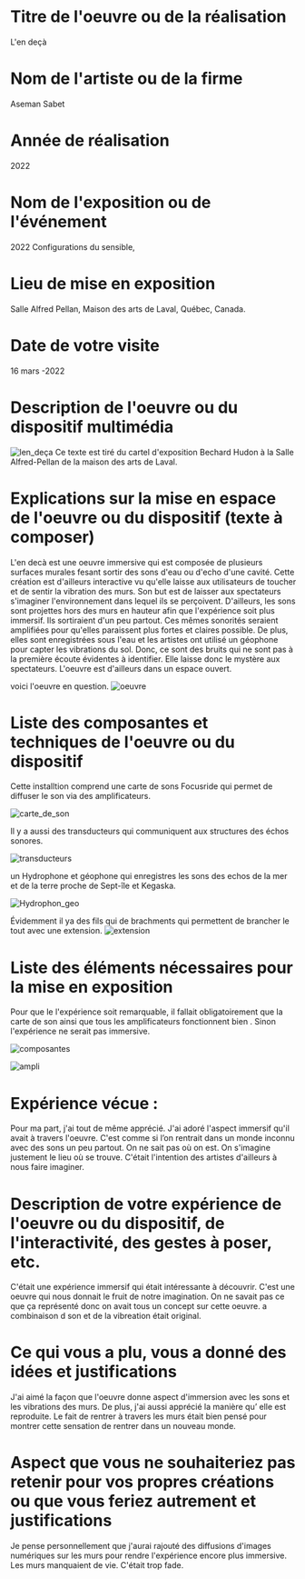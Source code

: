  # Titre de l'oeuvre ou de la réalisation
  L'en deçà
 # Nom de l'artiste ou de la firme
  Aseman Sabet
 # Année de réalisation
 2022

 # Nom de l'exposition ou de l'événement
 2022 Configurations du sensible, 
 # Lieu de mise en exposition
 Salle Alfred Pellan, Maison des arts de Laval, Québec, Canada.
 # Date de votre visite
 16 mars -2022
 # Description de l'oeuvre ou du dispositif multimédia 
 ![len_deça](photos/len_deça.jpg)
 Ce texte est tiré du cartel d'exposition Bechard Hudon à la Salle Alfred-Pellan de la maison des arts de Laval.

# Explications sur la mise en espace de l'oeuvre ou du dispositif (texte à composer)
L'en decà est une oeuvre immersive qui est composée de plusieurs surfaces murales fesant sortir des sons d'eau ou d'echo d'une cavité. Cette création est d'ailleurs interactive vu qu'elle laisse aux utilisateurs de toucher  et de sentir la vibration des murs. Son but est de laisser aux  spectateurs s'imaginer l'environnement dans lequel ils se perçoivent. D'ailleurs, les sons  sont projettes hors des murs en hauteur afin que l'expérience soit plus immersif. Ils sortiraient d'un peu partout. Ces mêmes sonorités seraient  amplifiées pour qu'elles paraissent plus fortes et  claires possible. De plus, elles sont enregistrées sous l'eau et les artistes ont utilisé un géophone pour capter les vibrations du sol. Donc, ce sont des bruits qui ne sont pas à la première écoute évidentes à identifier. Elle laisse donc le mystère aux spectateurs. L'oeuvre est d'ailleurs dans un espace ouvert. 
 
 voici l'oeuvre en question.
  ![oeuvre](photos/oeuvre.jpg)

 # Liste des composantes et techniques de l'oeuvre ou du dispositif 
  Cette installtion comprend une carte de sons Focusride qui permet de diffuser le son via des amplificateurs.
  
  ![carte_de_son](photos/carte_de_son.jpg)
  
  Il y a aussi des transducteurs qui communiquent aux structures des échos sonores.
 
   ![transducteurs](photos/transducteurs.jpg)
   
 un Hydrophone et géophone qui enregistres les sons des echos de la mer et de la terre proche de Sept-île et Kegaska.
 
  ![Hydrophon_geo](photos/Hydrophon_geo.jpg)

Évidemment il ya des fils qui de brachments qui permettent de brancher le tout avec une extension.
 ![extension](photos/extension.jpg)
  # Liste des éléments nécessaires pour la mise en exposition 
  
Pour que le l'expérience soit remarquable, il fallait obligatoirement que la carte de son ainsi que tous les amplificateurs fonctionnent bien . Sinon l'expérience ne serait pas immersive.

  ![composantes](photos/composantes.jpg)
  
  ![ampli](photos/ampli.jpg)
  
# Expérience vécue : 
Pour ma part, j'ai tout de même apprécié. J'ai adoré l'aspect immersif qu'il avait à travers l'oeuvre. C'est comme si l’on rentrait dans un monde inconnu avec des sons un peu partout. On ne sait pas où on est. On s'imagine justement le lieu où se trouve. C'était l'intention des artistes d'ailleurs à nous faire imaginer.
 # Description de votre expérience de l'oeuvre ou du dispositif, de l'interactivité, des gestes à poser, etc.
 C'était une expérience immersif qui était intéressante à découvrir. C'est une oeuvre qui nous donnait le fruit de notre imagination. On ne savait pas ce que ça représenté donc on avait tous un concept sur cette oeuvre. a combinaison d son et de la vibreation était original.
 # Ce qui vous a plu, vous a donné des idées et justifications
 J'ai aimé la façon que l'oeuvre donne aspect d'immersion avec les sons et les vibrations des murs. De plus, j'ai aussi apprécié la manière qu’ elle est reproduite. Le fait de rentrer à travers les murs était bien pensé pour montrer cette sensation de rentrer dans un nouveau monde. 
# Aspect que vous ne souhaiteriez pas retenir pour vos propres créations ou que vous feriez autrement et justifications
 Je pense personnellement que j'aurai rajouté des diffusions d'images numériques sur les murs  pour rendre l'expérience encore plus immersive. Les murs manquaient de vie. C'était trop fade.


 
